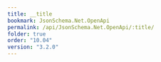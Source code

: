 ```yaml
---
title: __title
bookmark: JsonSchema.Net.OpenApi
permalink: /api/JsonSchema.Net.OpenApi/:title/
folder: true
order: "10.04"
version: "3.2.0"
---
```

